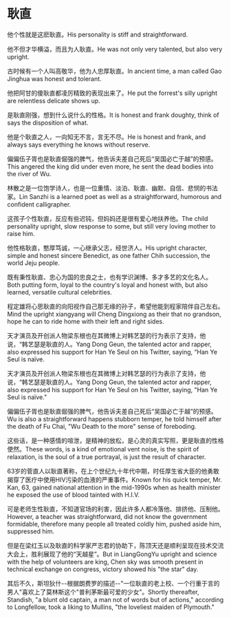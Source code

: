 # 耿直

<p><span class="chinese">他个性就是这麽耿直。</span><span class="english">His personality is stiff and straightforward.</span></p>

<p><span class="chinese">他不但才华横溢，而且为人耿直。</span><span class="english">He was not only very talented, but also very upright.</span></p>

<p><span class="chinese">古时候有一个人叫高敬华，他为人忠厚耿直。</span><span class="english">In ancient time, a man called Gao Jinghua was honest and tolerant.</span></p>

<p><span class="chinese">他把阿甘的傻耿直都凌厉精致的表现出来了。</span><span class="english">He put the forrest's silly upright are relentless delicate shows up.</span></p>

<p><span class="chinese">是耿直刚强，想到什么说什么的性格。</span><span class="english">It is honest and frank doughty, think of says the disposition of what.</span></p>

<p><span class="chinese">他是个耿直之人，一向知无不言，言无不尽。</span><span class="english">He is honest and frank, and always says everything he knows without reserve.</span></p>

<p><span class="chinese">偏偏伍子胥也是耿直倔强的脾气，他告诉夫差自己死后“吴国必亡于越”的预感。</span><span class="english">This angered the king did under even more, he sent the dead bodies into the river of Wu.</span></p>

<p><span class="chinese">林散之是一位饱学诗人，也是一位重情、淡泊、耿直、幽默、自信、悲悯的书法家。</span><span class="english">Lin Sanzhi is a learned poet as well as a straightforward, humorous and confident calligrapher.</span></p>

<p><span class="chinese">这孩子个性耿直，反应有些迟钝，但妈妈还是很有爱心地扶养他。</span><span class="english">The child personality upright, slow response to some, but still very loving mother to raise him.</span></p>

<p><span class="chinese">他性格耿直，憨厚笃诚，一心继承父志，经世济人。</span><span class="english">His upright character, simple and honest sincere Benedict, as one father Chih succession, the world Jeju people.</span></p>

<p><span class="chinese">既有秉性耿直、忠心为国的忠良之士，也有学识渊博、多才多艺的文化名人。</span><span class="english">Both putting form, loyal to the country's loyal and honest with, but also learned, versatile cultural celebrities.</span></p>

<p><span class="chinese">程定雄将心思耿直的向阳视作自己那无缘的孙子，希望他能到程家陪伴自己左右。</span><span class="english">Mind the upright xiangyang will Cheng Dingxiong as their that no grandson, hope he can to ride home with their left and right sides.</span></p>

<p><span class="chinese">天才演员及开创派人物梁东根也在其微博上对韩艺瑟的行为表示了支持，他说，“韩艺瑟是耿直的人。</span><span class="english">Yang Dong Geun, the talented actor and rapper, also expressed his support for Han Ye Seul on his Twitter, saying, “Han Ye Seul is naïve.</span></p>

<p><span class="chinese">天才演员及开创派人物梁东根也在其微博上对韩艺瑟的行为表示了支持，他说，“韩艺瑟是耿直的人。</span><span class="english">Yang Dong Geun, the talented actor and rapper, also expressed his support for Han Ye Seul on his Twitter, saying, "Han Ye Seul is naïve."</span></p>

<p><span class="chinese">偏偏伍子胥也是耿直倔强的脾气，他告诉夫差自己死后“吴国必亡于越”的预感。</span><span class="english">Wu is also a straightforward happens stubborn temper, he told himself after the death of Fu Chai, "Wu Death to the more" sense of foreboding.</span></p>

<p><span class="chinese">这些话，是一种感情的喧泄，是精神的放松，是心灵的真实写照，更是耿直的性格使然。</span><span class="english">These words, is a kind of emotional vent noise, is the spirit of relaxation, is the soul of a true portrayal, is just the result of character.</span></p>

<p><span class="chinese">63岁的菅直人以耿直著称，在上个世纪九十年代中期，时任厚生省大臣的他勇敢揭穿了医疗中使用HIV污染的血液的严重事件。</span><span class="english">Known for his quick temper, Mr. Kan, 63, gained national attention in the mid-1990s when as health minister he exposed the use of blood tainted with H.I.V.</span></p>

<p><span class="chinese">可是老师生性耿直，不知道官场的利害，因此许多人都冷落他、排挤他、压制他。</span><span class="english">However, a teacher was straightforward, did not know the government formidable, therefore many people all treated coldly him, pushed aside him, suppressed him.</span></p>

<p><span class="chinese">但是在梁红玉以及耿直的科学家严志君的协助下，陈顶天还是顺利呈现在技术交流大会上，胜利展现了他的“天越星”。</span><span class="english">But in LiangGongYu upright and science with the help of volunteers are king, Chen sky was smooth present in technical exchange on congress, victory showed his "the star" day.</span></p>

<p><span class="chinese">其后不久，斯坦狄什--根据朗费罗的描述--"一位耿直的老上校、一个行重于言的男人"喜欢上了莫林斯这个"普利茅斯最可爱的少女"。</span><span class="english">Shortly thereafter, Standish, "a blunt old captain, a man not of words but of actions," according to Longfellow, took a liking to Mullins, "the loveliest maiden of Plymouth."</span></p>


